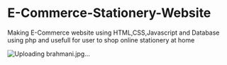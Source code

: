 # E-Commerce-Stationery-Website
Making E-Commerce website using HTML,CSS,Javascript and Database using php and usefull for user to shop online stationery at home 

![Uploading brahmani.jpg…]()
